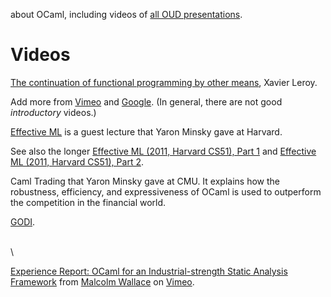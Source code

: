 about OCaml, including videos of [all OUD
presentations](http://www.youtube.com/playlist?list=PLOWQ4b7rjycjjAdv6uLy9SmzkvNzSY3HY).

Videos
======

[The continuation of functional programming by other
means](http://events.inf.ed.ac.uk/Milner2012/X_Leroy-html5-mp4.html),
Xavier Leroy.

Add more from
[Vimeo](http://vimeo.com/search/videos/search:ocaml/st/6a516d1e) and
[Google](http://www.google.com/search?q=ocaml&ie=utf-8&oe=utf-8&aq=t&rls=org.mozilla:en-US:unofficial&client=iceweasel-a#sclient=psy&hl=en&client=iceweasel-a&rls=org.mozilla:en-US%3Aunofficial&tbm=vid&source=hp&q=ocaml&aq=f&aqi=&aql=&oq=&pbx=1&bav=on.2,or.r_gc.r_pw.&fp=a91b69f6bd0a7737&biw=1196&bih=910).
(In general, there are not good *introductory* videos.)

[Effective ML](http://ocaml.janestreet.com/?q=node/82) is a guest
lecture that Yaron Minsky gave at Harvard.

See also the longer [Effective ML (2011, Harvard CS51), Part
1](http://vimeo.com/21564387) and [Effective ML (2011, Harvard CS51),
Part 2](http://vimeo.com/21564926).

Caml Trading that Yaron Minsky gave at CMU. It explains how the
robustness, efficiency, and expressiveness of OCaml is used to
outperform the competition in the financial world.

[GODI](http://video.google.com/videoplay?docid=-6322912779839034322#).

\
\

[Experience Report: OCaml for an Industrial-strength Static Analysis
Framework](http://vimeo.com/6652523) from [Malcolm
Wallace](http://vimeo.com/user2191865) on [Vimeo](http://vimeo.com).

